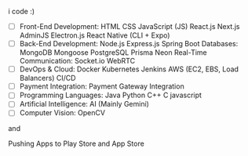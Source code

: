 i code :)

- [ ] Front-End Development:
HTML
CSS
JavaScript (JS)
React.js
Next.js
AdminJS
Electron.js
React Native (CLI + Expo)
- [ ] Back-End Development:
Node.js
Express.js
Spring Boot
Databases:
MongoDB
Mongoose
PostgreSQL
Prisma Neon
Real-Time Communication:
Socket.io
WebRTC
- [ ] DevOps & Cloud:
Docker
Kubernetes
Jenkins
AWS (EC2, EBS, Load Balancers)
CI/CD
- [ ] Payment Integration:
Payment Gateway Integration
- [ ] Programming Languages:
Java
Python
C++
C
javascript
- [ ] Artificial Intelligence:
AI (Mainly Gemini)
- [ ] Computer Vision:
OpenCV

and

Pushing Apps to Play Store and App Store
